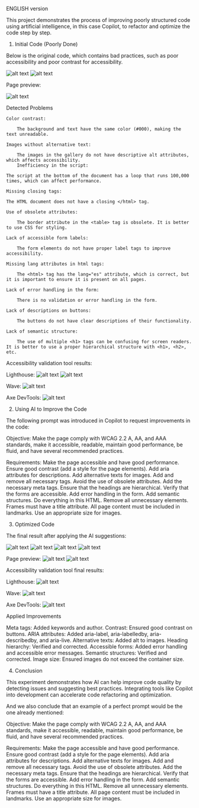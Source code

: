 ENGLISH version

This project demonstrates the process of improving poorly structured code using artificial intelligence, in this case Copilot, to refactor and optimize the code step by step.

1. Initial Code (Poorly Done)

Below is the original code, which contains bad practices, such as poor accessibility and poor contrast for accessibility.

![alt text](image-1.png)
![alt text](image-2.png)

Page preview:

![alt text](image-6.png)

Detected Problems

    Color contrast:

        The background and text have the same color (#000), making the text unreadable.

    Images without alternative text:

        The images in the gallery do not have descriptive alt attributes, which affects accessibility.
        Inefficiency in the script:

    The script at the bottom of the document has a loop that runs 100,000 times, which can affect performance.

    Missing closing tags:

    The HTML document does not have a closing </html> tag.

    Use of obsolete attributes:

        The border attribute in the <table> tag is obsolete. It is better to use CSS for styling.

    Lack of accessible form labels:

        The form elements do not have proper label tags to improve accessibility.

    Missing lang attributes in html tags:

        The <html> tag has the lang="es" attribute, which is correct, but it is important to ensure it is present on all pages.

    Lack of error handling in the form:

        There is no validation or error handling in the form.

    Lack of descriptions on buttons:

        The buttons do not have clear descriptions of their functionality.

    Lack of semantic structure:

        The use of multiple <h1> tags can be confusing for screen readers. It is better to use a proper hierarchical structure with <h1>, <h2>, etc.

Accessibility validation tool results:

Lighthouse:
![alt text](image.png)
![alt text](image-3.png)

Wave:
![alt text](image-4.png)

Axe DevTools:
![alt text](image-5.png)

2. Using AI to Improve the Code

The following prompt was introduced in Copilot to request improvements in the code:

Objective: 
Make the page comply with WCAG 2.2 A, AA, and AAA standards, make it accessible, readable, maintain good performance, be fluid, and have several recommended practices.

Requirements: 
Make the page accessible and have good performance. 
Ensure good contrast (add a style for the page elements). 
Add aria attributes for descriptions. 
Add alternative texts for images. 
Add and remove all necessary tags. 
Avoid the use of obsolete attributes. 
Add the necessary meta tags. 
Ensure that the headings are hierarchical. 
Verify that the forms are accessible. 
Add error handling in the form. 
Add semantic structures. 
Do everything in this HTML. 
Remove all unnecessary elements. 
Frames must have a title attribute. 
All page content must be included in landmarks. 
Use an appropriate size for images.


3. Optimized Code

The final result after applying the AI suggestions:

![alt text](image-7.png)
![alt text](image-8.png)
![alt text](image-9.png)
![alt text](image-10.png)

Page preview:
![alt text](image-11.png)
![alt text](image-12.png)

Accessibility validation tool final results:

Lighthouse:
![alt text](image-15.png)

Wave:
![alt text](image-13.png)

Axe DevTools:
![alt text](image-14.png)


Applied Improvements

Meta tags: Added keywords and author.
Contrast: Ensured good contrast on buttons.
ARIA attributes: Added aria-label, aria-labelledby, aria-describedby, and aria-live.
Alternative texts: Added alt to images.
Heading hierarchy: Verified and corrected.
Accessible forms: Added error handling and accessible error messages.
Semantic structures: Verified and corrected.
Image size: Ensured images do not exceed the container size.


4. Conclusion

This experiment demonstrates how AI can help improve code quality by detecting issues and suggesting best practices. Integrating tools like Copilot into development can accelerate code refactoring and optimization.

And we also conclude that an example of a perfect prompt would be the one already mentioned:

Objective: 
Make the page comply with WCAG 2.2 A, AA, and AAA standards, make it accessible, readable, maintain good performance, be fluid, and have several recommended practices.

Requirements: 
Make the page accessible and have good performance. 
Ensure good contrast (add a style for the page elements). 
Add aria attributes for descriptions. 
Add alternative texts for images. 
Add and remove all necessary tags. 
Avoid the use of obsolete attributes. 
Add the necessary meta tags. 
Ensure that the headings are hierarchical. 
Verify that the forms are accessible. 
Add error handling in the form. 
Add semantic structures. 
Do everything in this HTML. 
Remove all unnecessary elements. 
Frames must have a title attribute. 
All page content must be included in landmarks. 
Use an appropriate size for images.